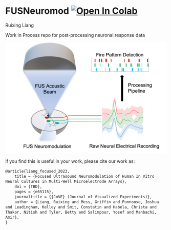 # FUSNeuromod [![Open In Colab](https://colab.research.google.com/assets/colab-badge.svg)](https://colab.research.google.com/github/Rxliang/FUSNeuromod/blob/main/FUS_neuromod_MEA.ipynb)


Ruixing Liang


Work in Process repo for post-processing neuronal response data

![ ](./Images/Overview.png)

if you find this is useful in your work, please cite our work as:

```
@article{liang_focused_2023,
	title = {Focused Ultrasound Neuromodulation of Human In Vitro Neural Cultures in Multi-Well Microelectrode Arrays},
	doi = {TBD},
	pages = {e65115},
	journaltitle = {{JoVE} (Journal of Visualized Experiments)},
	author = {Liang, Ruixing and Mess, Griffin and Punnoose, Joshua and Leadingham, Kelley and Smit, Constatin and Habela, Christa and Thakor, Nitish and Tyler, Betty and Salimpour, Yosef and Manbachi, Amir},
}
```

